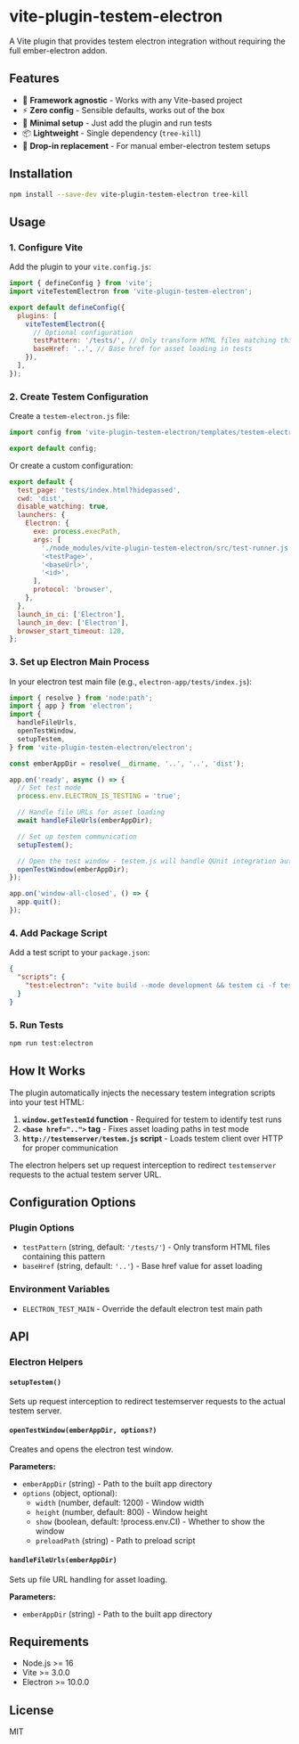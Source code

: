 # vite-plugin-testem-electron

A Vite plugin that provides testem electron integration without requiring the full ember-electron addon.

## Features

- 🎯 **Framework agnostic** - Works with any Vite-based project
- ⚡ **Zero config** - Sensible defaults, works out of the box
- 🔧 **Minimal setup** - Just add the plugin and run tests
- 📦 **Lightweight** - Single dependency (`tree-kill`)
- 🚀 **Drop-in replacement** - For manual ember-electron testem setups

## Installation

```bash
npm install --save-dev vite-plugin-testem-electron tree-kill
```

## Usage

### 1. Configure Vite

Add the plugin to your `vite.config.js`:

```javascript
import { defineConfig } from 'vite';
import viteTestemElectron from 'vite-plugin-testem-electron';

export default defineConfig({
  plugins: [
    viteTestemElectron({
      // Optional configuration
      testPattern: '/tests/', // Only transform HTML files matching this pattern
      baseHref: '..', // Base href for asset loading in tests
    }),
  ],
});
```

### 2. Create Testem Configuration

Create a `testem-electron.js` file:

```javascript
import config from 'vite-plugin-testem-electron/templates/testem-electron';

export default config;
```

Or create a custom configuration:

```javascript
export default {
  test_page: 'tests/index.html?hidepassed',
  cwd: 'dist',
  disable_watching: true,
  launchers: {
    Electron: {
      exe: process.execPath,
      args: [
        './node_modules/vite-plugin-testem-electron/src/test-runner.js',
        '<testPage>',
        '<baseUrl>',
        '<id>',
      ],
      protocol: 'browser',
    },
  },
  launch_in_ci: ['Electron'],
  launch_in_dev: ['Electron'],
  browser_start_timeout: 120,
};
```

### 3. Set up Electron Main Process

In your electron test main file (e.g., `electron-app/tests/index.js`):

```javascript
import { resolve } from 'node:path';
import { app } from 'electron';
import {
  handleFileUrls,
  openTestWindow,
  setupTestem,
} from 'vite-plugin-testem-electron/electron';

const emberAppDir = resolve(__dirname, '..', '..', 'dist');

app.on('ready', async () => {
  // Set test mode
  process.env.ELECTRON_IS_TESTING = 'true';

  // Handle file URLs for asset loading
  await handleFileUrls(emberAppDir);

  // Set up testem communication
  setupTestem();

  // Open the test window - testem.js will handle QUnit integration automatically
  openTestWindow(emberAppDir);
});

app.on('window-all-closed', () => {
  app.quit();
});
```

### 4. Add Package Script

Add a test script to your `package.json`:

```json
{
  "scripts": {
    "test:electron": "vite build --mode development && testem ci -f testem-electron.js"
  }
}
```

### 5. Run Tests

```bash
npm run test:electron
```

## How It Works

The plugin automatically injects the necessary testem integration scripts into your test HTML:

1. **`window.getTestemId` function** - Required for testem to identify test runs
2. **`<base href="..">` tag** - Fixes asset loading paths in test mode
3. **`http://testemserver/testem.js` script** - Loads testem client over HTTP for proper communication

The electron helpers set up request interception to redirect `testemserver` requests to the actual testem server URL.

## Configuration Options

### Plugin Options

- `testPattern` (string, default: `'/tests/'`) - Only transform HTML files containing this pattern
- `baseHref` (string, default: `'..'`) - Base href value for asset loading

### Environment Variables

- `ELECTRON_TEST_MAIN` - Override the default electron test main path

## API

### Electron Helpers

#### `setupTestem()`

Sets up request interception to redirect testemserver requests to the actual testem server.

#### `openTestWindow(emberAppDir, options?)`

Creates and opens the electron test window.

**Parameters:**

- `emberAppDir` (string) - Path to the built app directory
- `options` (object, optional):
  - `width` (number, default: 1200) - Window width
  - `height` (number, default: 800) - Window height
  - `show` (boolean, default: !process.env.CI) - Whether to show the window
  - `preloadPath` (string) - Path to preload script

#### `handleFileUrls(emberAppDir)`

Sets up file URL handling for asset loading.

**Parameters:**

- `emberAppDir` (string) - Path to the built app directory

## Requirements

- Node.js >= 16
- Vite >= 3.0.0
- Electron >= 10.0.0

## License

MIT

